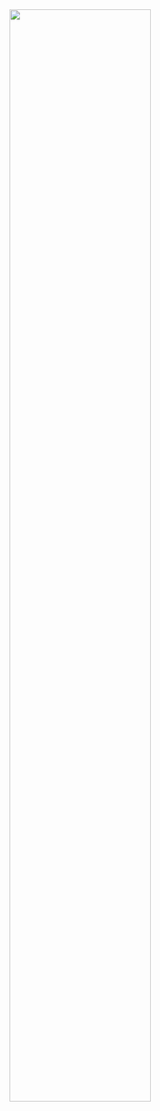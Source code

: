 <img src="https://github.com/M3L0yZ/H23_V13_inspirations_CHIASSON/blob/main/semaine_02/fichiers/croquis_01.jpg?raw=true" style=" width:70% ; height:auto ">
